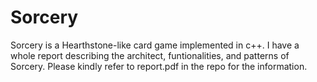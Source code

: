# Sorcery

Sorcery is a Hearthstone-like card game implemented in c++. I have a whole report describing the architect, funtionalities, and patterns of Sorcery. Please kindly refer to report.pdf in the repo for the information.
